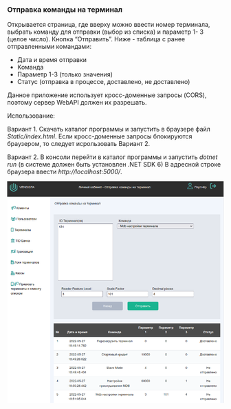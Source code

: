 ### Отправка команды на терминал

Открывается страница, где вверху можно ввести номер терминала, выбрать команду для отправки (выбор из списка) и параметр 1- 3 (целое число). Кнопка “Отправить”. 
Ниже - таблица с ранее отправленными командами:
* Дата и время отправки
* Команда
* Параметр 1-3 (только значения)
* Статус (отправка в процессе, доставлено, не доставлено)

Данное приложение использует кросс-доменные запросы (CORS), поэтому сервер WebAPI должен их разрешать.

Использование:

Вариант 1. Скачать каталог программы и запустить в браузере файл _Static/index.html_. 
Если кросс-доменные запросы блокируются браузером, то следует исрользовать Вариант 2.

Вариант 2. В консоли перейти в каталог программы и запустить _dotnet run_ (в системе должен быть установлен .NET SDK 6)
В адресной строке браузера ввести _http://localhost:5000/_.

![Итог](Static/img/screen_shot.png)

[](Static/demo.mkv)